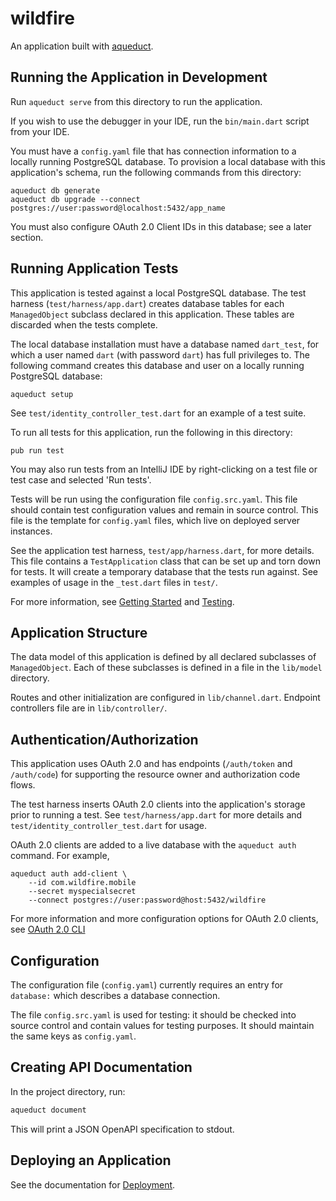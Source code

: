 
# wildfire

An application built with [aqueduct](https://github.com/stablekernel/aqueduct).

## Running the Application in Development

Run `aqueduct serve` from this directory to run the application.

If you wish to use the debugger in your IDE, run the `bin/main.dart` script from your IDE.

You must have a `config.yaml` file that has connection information to a locally running PostgreSQL database. To provision a local database with this application's schema, run the following commands from this directory:

```
aqueduct db generate
aqueduct db upgrade --connect postgres://user:password@localhost:5432/app_name
```

You must also configure OAuth 2.0 Client IDs in this database; see a later section.

## Running Application Tests

This application is tested against a local PostgreSQL database. The test harness (`test/harness/app.dart`) creates database tables for each `ManagedObject` subclass declared in this application. These tables are discarded when the tests complete.

The local database installation must have a database named `dart_test`, for which a user named `dart` (with password `dart`) has full privileges to.
The following command creates this database and user on a locally running PostgreSQL database:

```
aqueduct setup
```

See `test/identity_controller_test.dart` for an example of a test suite.

To run all tests for this application, run the following in this directory:

```
pub run test
```

You may also run tests from an IntelliJ IDE by right-clicking on a test file or test case and selected 'Run tests'.

Tests will be run using the configuration file `config.src.yaml`. This file should contain  test configuration values and remain in source control. This file is the template for `config.yaml` files, which live on deployed server instances.

See the application test harness, `test/app/harness.dart`, for more details. This file contains a `TestApplication` class that can be set up and torn down for tests. It will create a temporary database that the tests run against. See examples of usage in the `_test.dart` files in `test/`.

For more information, see [Getting Started](https://aqueduct.io/docs/) and [Testing](https://aqueduct.io/docs/testing/overview).

## Application Structure

The data model of this application is defined by all declared subclasses of `ManagedObject`. Each of these subclasses is defined in a file in the `lib/model` directory.

Routes and other initialization are configured in `lib/channel.dart`. Endpoint controllers file are in `lib/controller/`.

## Authentication/Authorization

This application uses OAuth 2.0 and has endpoints (`/auth/token` and `/auth/code`) for supporting the resource owner and authorization code flows.

The test harness inserts OAuth 2.0 clients into the application's storage prior to running a test. See `test/harness/app.dart` for more details and `test/identity_controller_test.dart` for usage.

OAuth 2.0 clients are added to a live database with the `aqueduct auth` command. For example,

```
aqueduct auth add-client \
    --id com.wildfire.mobile
    --secret myspecialsecret
    --connect postgres://user:password@host:5432/wildfire
```

For more information and more configuration options for OAuth 2.0 clients, see [OAuth 2.0 CLI](https://aqueduct.io/docs/auth/cli/)

## Configuration

The configuration file (`config.yaml`) currently requires an entry for `database:` which describes a database connection.

The file `config.src.yaml` is used for testing: it should be checked into source control and contain values for testing purposes. It should maintain the same keys as `config.yaml`.

## Creating API Documentation

In the project directory, run:

```bash
aqueduct document
```

This will print a JSON OpenAPI specification to stdout.

## Deploying an Application

See the documentation for [Deployment](https://aqueduct.io/docs/deploy/overview/).
